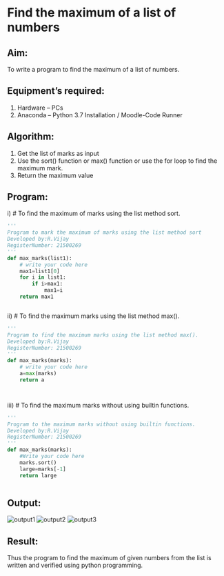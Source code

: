 # Find the maximum of a list of numbers
## Aim:
To write a program to find the maximum of a list of numbers.
## Equipment’s required:
1.	Hardware – PCs
2.	Anaconda – Python 3.7 Installation / Moodle-Code Runner
## Algorithm:
1.	Get the list of marks as input
2.	Use the sort() function or max() function or use the for loop to find the maximum mark.
3.	Return the maximum value
## Program:


i)	# To find the maximum of marks using the list method sort.
```Python
''' 
Program to mark the maximum of marks using the list method sort
Developed by:R.Vijay
RegisterNumber: 21500269
'''
def max_marks(list1):
    # write your code here
    max1=list1[0]
    for i in list1:
        if i>max1:
            max1=i
    return max1



```

ii)	# To find the maximum marks using the list method max().
```Python
''' 
Program to find the maximum marks using the list method max().
Developed by:R.Vijay
RegisterNumber: 21500269
'''
def max_marks(marks):
    # write your code here
    a=max(marks)
    return a




```

iii) # To find the maximum marks without using builtin functions.
```Python
''' 
Program to the maximum marks without using builtin functions.
Developed by:R.Vijay
RegisterNumber: 21500269
'''
def max_marks(marks):
    #Write your code here
    marks.sort()
    large=marks[-1]
    return large



```


## Output:
![output1](https://github.com/vijay21500269/FindMaximum/blob/main/Screenshot%20(26).png)
![output2](https://github.com/vijay21500269/FindMaximum/blob/main/Screenshot%20(27).png)
![output3](https://github.com/vijay21500269/FindMaximum/blob/main/Screenshot%20(28).png)

## Result:
Thus the program to find the maximum of given numbers from the list is written and verified using python programming.
